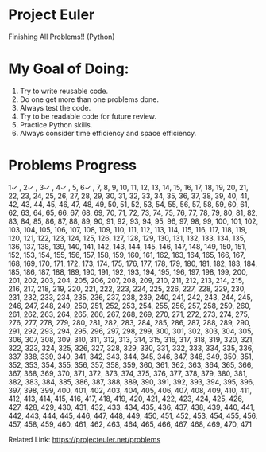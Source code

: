 Project Euler
===
Finishing All Problems!!
(Python)

My Goal of Doing:
===
1. Try to write reusable code.
2. Do one get more than one problems done.
3. Always test the code.
4. Try to be readable code for future review.
5. Practice Python skills.
6. Always consider time efficiency and space efficiency.


Problems Progress
===

1✓ , 2✓ , 3✓ , 4✓ , 5, 6✓ , 7, 8, 9, 10, 11, 12, 13, 14, 15, 16, 17, 18, 19, 20, 21, 22, 23, 24, 25, 26, 27, 28, 29, 30, 31, 32, 33, 34, 35, 36, 37, 38, 39, 40, 41, 42, 43, 44, 45, 46, 47, 48, 49, 50, 51, 52, 53, 54, 55, 56, 57, 58, 59, 60, 61, 62, 63, 64, 65, 66, 67, 68, 69, 70, 71, 72, 73, 74, 75, 76, 77, 78, 79, 80, 81, 82, 83, 84, 85, 86, 87, 88, 89, 90, 91, 92, 93, 94, 95, 96, 97, 98, 99, 100, 101, 102, 103, 104, 105, 106, 107, 108, 109, 110, 111, 112, 113, 114, 115, 116, 117, 118, 119, 120, 121, 122, 123, 124, 125, 126, 127, 128, 129, 130, 131, 132, 133, 134, 135, 136, 137, 138, 139, 140, 141, 142, 143, 144, 145, 146, 147, 148, 149, 150, 151, 152, 153, 154, 155, 156, 157, 158, 159, 160, 161, 162, 163, 164, 165, 166, 167, 168, 169, 170, 171, 172, 173, 174, 175, 176, 177, 178, 179, 180, 181, 182, 183, 184, 185, 186, 187, 188, 189, 190, 191, 192, 193, 194, 195, 196, 197, 198, 199, 200, 201, 202, 203, 204, 205, 206, 207, 208, 209, 210, 211, 212, 213, 214, 215, 216, 217, 218, 219, 220, 221, 222, 223, 224, 225, 226, 227, 228, 229, 230, 231, 232, 233, 234, 235, 236, 237, 238, 239, 240, 241, 242, 243, 244, 245, 246, 247, 248, 249, 250, 251, 252, 253, 254, 255, 256, 257, 258, 259, 260, 261, 262, 263, 264, 265, 266, 267, 268, 269, 270, 271, 272, 273, 274, 275, 276, 277, 278, 279, 280, 281, 282, 283, 284, 285, 286, 287, 288, 289, 290, 291, 292, 293, 294, 295, 296, 297, 298, 299, 300, 301, 302, 303, 304, 305, 306, 307, 308, 309, 310, 311, 312, 313, 314, 315, 316, 317, 318, 319, 320, 321, 322, 323, 324, 325, 326, 327, 328, 329, 330, 331, 332, 333, 334, 335, 336, 337, 338, 339, 340, 341, 342, 343, 344, 345, 346, 347, 348, 349, 350, 351, 352, 353, 354, 355, 356, 357, 358, 359, 360, 361, 362, 363, 364, 365, 366, 367, 368, 369, 370, 371, 372, 373, 374, 375, 376, 377, 378, 379, 380, 381, 382, 383, 384, 385, 386, 387, 388, 389, 390, 391, 392, 393, 394, 395, 396, 397, 398, 399, 400, 401, 402, 403, 404, 405, 406, 407, 408, 409, 410, 411, 412, 413, 414, 415, 416, 417, 418, 419, 420, 421, 422, 423, 424, 425, 426, 427, 428, 429, 430, 431, 432, 433, 434, 435, 436, 437, 438, 439, 440, 441, 442, 443, 444, 445, 446, 447, 448, 449, 450, 451, 452, 453, 454, 455, 456, 457, 458, 459, 460, 461, 462, 463, 464, 465, 466, 467, 468, 469, 470, 471

Related Link:
https://projecteuler.net/problems
